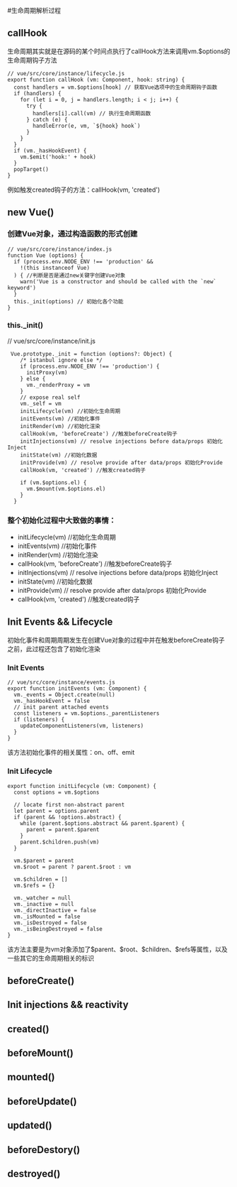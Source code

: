 #生命周期解析过程

## callHook
<p>
生命周期其实就是在源码的某个时间点执行了callHook方法来调用vm.$options的生命周期钩子方法
</p>

```
// vue/src/core/instance/lifecycle.js
export function callHook (vm: Component, hook: string) {
  const handlers = vm.$options[hook] // 获取Vue选项中的生命周期钩子函数
  if (handlers) {
    for (let i = 0, j = handlers.length; i < j; i++) {
      try {
        handlers[i].call(vm) // 执行生命周期函数
      } catch (e) {
        handleError(e, vm, `${hook} hook`)
      }
    }
  }
  if (vm._hasHookEvent) {
    vm.$emit('hook:' + hook)
  }
  popTarget()
}
```
<p>
例如触发created钩子的方法：callHook(vm, 'created')
</p>

## new Vue()
### 创建Vue对象，通过构造函数的形式创建

```
// vue/src/core/instance/index.js
function Vue (options) {
  if (process.env.NODE_ENV !== 'production' &&
    !(this instanceof Vue)
  ) { //判断是否是通过new关键字创建Vue对象
    warn('Vue is a constructor and should be called with the `new` keyword')
  }
  this._init(options) // 初始化各个功能
}
```
### this._init()
// vue/src/core/instance/init.js
```
 Vue.prototype._init = function (options?: Object) {
    /* istanbul ignore else */
    if (process.env.NODE_ENV !== 'production') {
      initProxy(vm)
    } else {
      vm._renderProxy = vm
    }
    // expose real self
    vm._self = vm
    initLifecycle(vm) //初始化生命周期
    initEvents(vm) //初始化事件
    initRender(vm) //初始化渲染
    callHook(vm, 'beforeCreate') //触发beforeCreate钩子
    initInjections(vm) // resolve injections before data/props 初始化Inject
    initState(vm) //初始化数据
    initProvide(vm) // resolve provide after data/props 初始化Provide
    callHook(vm, 'created') //触发created钩子

    if (vm.$options.el) {
      vm.$mount(vm.$options.el)
    }
  }
```
### 整个初始化过程中大致做的事情：
* initLifecycle(vm) //初始化生命周期
* initEvents(vm)  //初始化事件
* initRender(vm)  //初始化渲染
* callHook(vm, 'beforeCreate') //触发beforeCreate钩子
* initInjections(vm) // resolve injections before data/props 初始化Inject
* initState(vm) //初始化数据
* initProvide(vm) // resolve provide after data/props 初始化Provide
* callHook(vm, 'created') //触发created钩子

## Init Events && Lifecycle
<p>初始化事件和周期周期发生在创建Vue对象的过程中并在触发beforeCreate钩子之前，此过程还包含了初始化渲染</p>

### Init Events

```
// vue/src/core/instance/events.js
export function initEvents (vm: Component) {
  vm._events = Object.create(null)
  vm._hasHookEvent = false
  // init parent attached events
  const listeners = vm.$options._parentListeners
  if (listeners) {
    updateComponentListeners(vm, listeners)
  }
}
```
<p>该方法初始化事件的相关属性：on、off、emit</p>

### Init Lifecycle

```
export function initLifecycle (vm: Component) {
  const options = vm.$options

  // locate first non-abstract parent
  let parent = options.parent
  if (parent && !options.abstract) {
    while (parent.$options.abstract && parent.$parent) {
      parent = parent.$parent
    }
    parent.$children.push(vm)
  }

  vm.$parent = parent
  vm.$root = parent ? parent.$root : vm

  vm.$children = []
  vm.$refs = {}

  vm._watcher = null
  vm._inactive = null
  vm._directInactive = false
  vm._isMounted = false
  vm._isDestroyed = false
  vm._isBeingDestroyed = false
}
```
<p>
该方法主要是为vm对象添加了$parent、$root、$children、$refs等属性，以及一些其它的生命周期相关的标识
</p>

## beforeCreate()

## Init injections && reactivity

## created()

## beforeMount()

## mounted()

## beforeUpdate()

## updated()

## beforeDestory()

## destroyed()